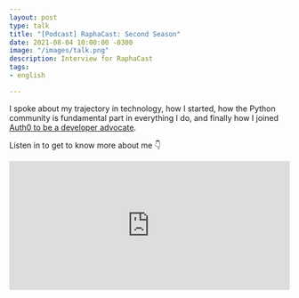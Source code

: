 ```yaml
---
layout: post
type: talk
title: "[Podcast] RaphaCast: Second Season"
date: 2021-08-04 10:00:00 -0300
image: "/images/talk.png"
description: Interview for RaphaCast
tags:
- english

---
```

I spoke about my trajectory in technology, how I started, how the Python community is fundamental part in everything I do, and finally how I joined [Auth0 to be a developer advocate](https://auth0.com/blog/jessica-temporal-sr-developer-advocate-auth0/).

Listen in to get to know more about me 👇

<iframe src="https://open.spotify.com/embed/episode/3BcGfSv05EjQCGhwBc5k4G?theme=0" width="100%" height="232" frameBorder="0" allowtransparency="true" allow="encrypted-media"></iframe>